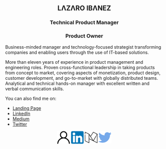 ## <p align="center">LΛZΛRO IBΛNEZ</p>

### <p align="center">Technical Product Manager</p>

### <p align="center">Product Owner</p>

Business-minded manager and technology-focused strategist transforming companies and enabling users through the use of IT-based solutions.

More than eleven years of experience in product management and engineering roles. Proven cross-functional leadership in taking products from concept to market, covering aspects of monetization, product design, customer development, and go-to-market with globally distributed teams. Analytical and technical hands-on manager with excellent written and verbal communication skills.

You can also find me on:
- <a href="https://lazaroibanez.me/">Landing Page</a>
- <a href="http://bit.ly/LazaroLinkedIn">LinkedIn</a>
- <a href="https://medium.com/theagilemanager">Medium</a>
- <a href="http://bit.ly/LazaroITwitter">Twitter</a>

<p align="center">
  <a href="https://lazaroibanez.me/"><img src="https://github.com/LazaroIbanez/LazaroIbanez/blob/master/images/user.png" width="40" height="40" alt="Landing Page"></a>
  <a href="http://bit.ly/LazaroLinkedIn"><img src="https://github.com/LazaroIbanez/LazaroIbanez/blob/master/images/linkedin.png" width="40" height="40" alt="LinkedIn"></a>
  <a href="https://medium.com/theagilemanager"><img src="https://github.com/LazaroIbanez/LazaroIbanez/blob/master/images/medium.png" width="40" height="40" alt="Medium"></a>
  <a href="http://bit.ly/LazaroITwitter"><img src="https://github.com/LazaroIbanez/LazaroIbanez/blob/master/images/twitter.png" width="40" height="40" alt="Twitter"></a>
</p>

<!--
**LazaroIbanez/LazaroIbanez** is a ✨ _special_ ✨ repository because its `README.md` (this file) appears on your GitHub profile.

Here are some ideas to get you started:

- 🔭 I’m currently working on ...
- 🌱 I’m currently learning ...
- 👯 I’m looking to collaborate on ...
- 🤔 I’m looking for help with ...
- 💬 Ask me about ...
- 📫 How to reach me: ...
- 😄 Pronouns: ...
- ⚡ Fun fact: ...
-->
